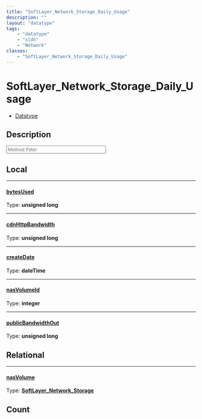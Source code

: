 ```yaml
---
title: "SoftLayer_Network_Storage_Daily_Usage"
description: ""
layout: "datatype"
tags:
    - "datatype"
    - "sldn"
    - "Network"
classes:
    - "SoftLayer_Network_Storage_Daily_Usage"
---
```


# SoftLayer_Network_Storage_Daily_Usage
<div id='service-datatype'>
    <ul id='sldn-reference-tabs'>
        <li id='datatype'> <a href='/reference/datatypes/SoftLayer_Network_Storage_Daily_Usage' >Datatype</a></li>
    </ul>
</div>

## Description 






<!-- Service Filer BEGIN -->
<div class="view-filters">
        <div class="clearfix">
            <div class="search-input-box">
                <input placeholder="Method Filter" onkeyup="titleSearch(inputId='prop-input', divId='properties', elementClass='prop-row')" 
                    type="text" id="prop-input" value="" size="30" maxlength="128" class="form-text">
            </div>
        </div>
</div>
<!-- Service Filer END -->

<div id="properties" class="content">
<div id="localProperties" class="prop-content" >

## Local
-----
[bytesUsed]: #bytesused
#### [bytesUsed]
  
<span class="type-label">Type: </span>**unsigned long**

-----
[cdnHttpBandwidth]: #cdnhttpbandwidth
#### [cdnHttpBandwidth]
  
<span class="type-label">Type: </span>**unsigned long**

-----
[createDate]: #createdate
#### [createDate]
  
<span class="type-label">Type: </span>**dateTime**

-----
[nasVolumeId]: #nasvolumeid
#### [nasVolumeId]
  
<span class="type-label">Type: </span>**integer**

-----
[publicBandwidthOut]: #publicbandwidthout
#### [publicBandwidthOut]
  
<span class="type-label">Type: </span>**unsigned long**

</div>
<!-- LOCAL PROPERTY END -->

<div id="relationalProperties"  class="prop-content" >

## Relational
-----
[nasVolume]: #nasvolume
#### [nasVolume]
  
<span class="type-label">Type: </span>**<a href='/reference/datatypes/SoftLayer_Network_Storage'>SoftLayer_Network_Storage </a>**


## Count
</div>


